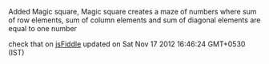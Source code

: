 Added Magic square, Magic square creates a maze of numbers where sum of row elements, sum of column elements and sum of diagonal elements are equal to one number

check that on <a href="http://jsfiddle.net/ranganadh/63jvZ/show">jsFiddle</a> updated on Sat Nov 17 2012 16:46:24 GMT+0530 (IST)